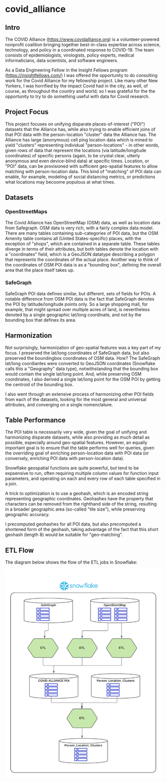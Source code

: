 # covid_alliance

## Intro
The COVID Alliance (https://www.covidalliance.org) is a volunteer-powered nonprofit coalition bringing together best-in-class expertise across science, technology, and policy in a coordinated response to COVID-19. The team consists of epidemiologists, virologists, policy experts, medical informaticians, data scientists, and software engineers.

As a Data Engineering Fellow in the Insight Fellows program (https://insightfellows.com/) I was offered the opportunity to do consulting work for the Covid 
Alliance for my fellowship project. Like many other New Yorkers, I was horrified by the impact Covid had in the city, as well, of course, as throughout the country and world; so I was grateful for the the opportunity to try to do something useful with data for Covid research.

## Project Focus
This project focuses on unifying disparate places-of-interest ("POI") datasets that the Alliance has, while also trying to enable efficient joins of that POI data
with the person-location "cluster" data the Alliance has. The Alliance has large (anonymous) cell ping location data which is mined to yield "clusters" representing individual "person-locations" - in other words, given rows of data that represent the locations (via latitude/longitude coordinates) of specific persons (again, to be crystal clear, utterly anonymous and even device-blind data) at specific times. Location, or "POI" data, can be provisioned with sufficient geo-spatial features to allow matching with person-location data.  This kind of "matching" of POI data can enable, for example, modeling of social distancing metrics, or predictions what locations may becoome populous at what times.

## Datasets
### OpenStreetMaps
The Covid Alliance has OpenStreetMap (OSM) data, as well as location data from Safegraph.  OSM data is very rich, with a fairly complex data model. There are many tables containing sub-categories of POI data, but the OSM Amenity table contains all (United States-specific) places, with the exception of "shops", which are contained in a separate table. These tables diverge in terms of their attributes, but both tables denote the location with a "coordinates" field, which is a GeoJSON datatype describing a polygon that represents the coordinates of the actual place. Another way to think of the coordinates of OSM POI data is as a "bounding box", defining the overall area that the place itself takes up.

### SafeGraph
SafeGraph POI data defines similar, but different, sets of fields for POIs. A notable difference from OSM POI data is the fact that SafeGraph denotes the POI by latitude/longitude points only. So a large shopping mall, for example, that might spread over multiple acres of land, is nevertheless denoted by a single geographic lat/long coordinate, and not by the bounding box that defines its area.

## Harmonization
Not surprisingly, harmonization of geo-spatial features was a key part of my focus. I preserved the lat/long coordinates of SafeGraph data, but also preserved the boundingbox coordinates of OSM data. How? The SafeGraph lat/long coordiantes were converted to GeoJSON coordinates (Snowflake calls this a "Geography" data type), notwithstanding that the bounding box would contain the single lat/long point. And, while preserving OSM coordinates, I also derived a single lat/long point for the OSM POI by getting the centroid of the bounding box.

I also went through an extensive process of harmonizing other POI fields from each of the datasets, looking for the most general and universal attributes, and converging on a single nomenclature.

## Table Performance
The POI table is necessarily very wide, given the goal of unifying and harmonizing disparate datasets, while also providing as much detail as possible, especially around geo-spatial features.  However, an equally important goal is to ensure that the table performs well for queries, given the overriding goal of enriching person-location data with POI data (or conversely, enriching POI data with person-location data).

Snowflake geospatial functions are quite powerful, but tend to be expsensive to run, often requiring multiple column values for function input parameters, and operating on each and every row of each table specified in a join.

A trick to optimization is to use a geohash, which is an encoded string representing geographic coordinates. Geohashes have the property that characters can be removed from the righthand side of the string, resulting in a broader geographic area (so-called "tile size"), while preserving geographic accuracy.

I precomputed geohashes for all POI data, but also precomputed a shortened form of the geohash, taking advantage of the fact that this short geohash (length 8) would be suitable for "geo-matching".

## ETL Flow
The diagram below shows the flow of the ETL jobs in Snowflake:

![](poi_etl.png)
